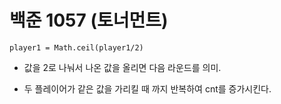 # 백준 1057 (토너먼트)

```player1 = Math.ceil(player1/2)```

- 값을 2로 나눠서 나온 값을 올리면 다음 라운드를 의미.

- 두 플레이어가 같은 값을 가리킬 때 까지 반복하여 cnt를 증가시킨다.

  ​